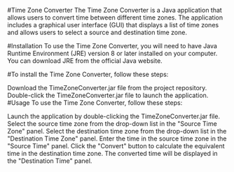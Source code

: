 #Time Zone Converter
The Time Zone Converter is a Java application that allows users to convert time between different time zones. The application includes a graphical user interface (GUI) that displays a list of time zones and allows users to select a source and destination time zone.

#Installation
To use the Time Zone Converter, you will need to have Java Runtime Environment (JRE) version 8 or later installed on your computer. You can download JRE from the official Java website.

#To install the Time Zone Converter, follow these steps:

Download the TimeZoneConverter.jar file from the project repository.
Double-click the TimeZoneConverter.jar file to launch the application.
#Usage
To use the Time Zone Converter, follow these steps:

Launch the application by double-clicking the TimeZoneConverter.jar file.
Select the source time zone from the drop-down list in the "Source Time Zone" panel.
Select the destination time zone from the drop-down list in the "Destination Time Zone" panel.
Enter the time in the source time zone in the "Source Time" panel.
Click the "Convert" button to calculate the equivalent time in the destination time zone.
The converted time will be displayed in the "Destination Time" panel.

